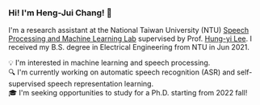### Hi! I'm Heng-Jui Chang! 👋

I'm a research assistant at the National Taiwan University (NTU) <a href="https://speech.ee.ntu.edu.tw/~hylee/" target="_blank" rel="noopener">Speech Processing and Machine Learning Lab</a> supervised by Prof. <a href="https://speech.ee.ntu.edu.tw/~hylee/" target="_blank" rel="noopener">Hung-yi Lee</a>.
I received my B.S. degree in Electrical Engineering from NTU in Jun 2021.

💡 I'm interested in machine learning and speech processing.  
🔍 I'm currently working on automatic speech recognition (ASR) and self-supervised speech representation learning.  
🎓 I'm seeking opportunities to study for a Ph.D. starting from 2022 fall!

<!-- [![Harry's GitHub stats](https://github-readme-stats.vercel.app/api?username=vectominist&show_icons=true&theme=radical)](https://github.com/vectominist/github-readme-stats) -->

<!--
**vectominist/vectominist** is a ✨ _special_ ✨ repository because its `README.md` (this file) appears on your GitHub profile.

Here are some ideas to get you started:

- 🔭 I’m currently working on ...
- 🌱 I’m currently learning ...
- 👯 I’m looking to collaborate on ...
- 🤔 I’m looking for help with ...
- 💬 Ask me about ...
- 📫 How to reach me: ...
- 😄 Pronouns: ...
- ⚡ Fun fact: ...
-->
